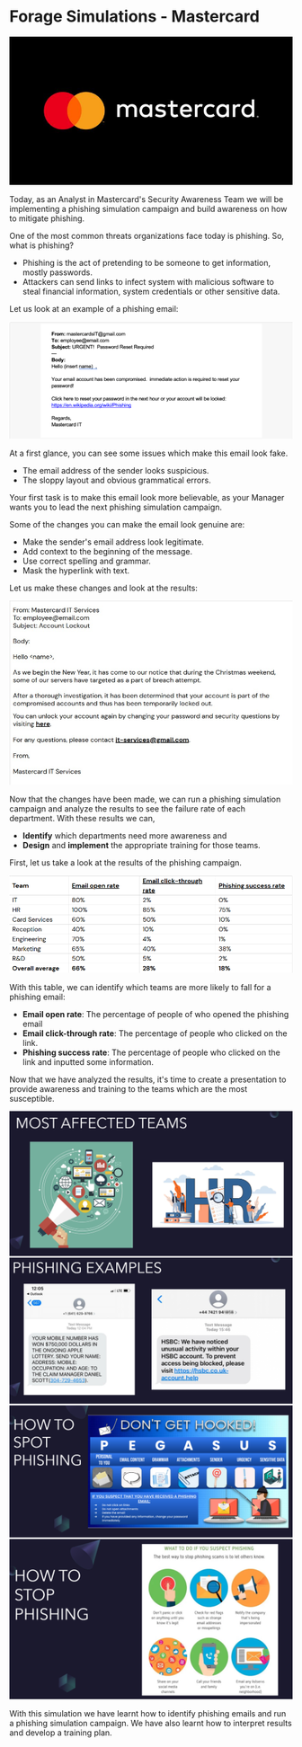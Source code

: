 # Forage Simulations - Mastercard

<img src="Assets/FG-MC0.jpg">

Today, as an Analyst in Mastercard's Security Awareness Team we will be implementing a phishing simulation campaign and build awareness on how to mitigate phishing.

One of the most common threats organizations face today is phishing. So, what is phishing?

* Phishing is the act of pretending to be someone to get information, mostly passwords.
* Attackers can send links to infect system with malicious software to steal financial information, system credentials or other sensitive data.

Let us look at an example of a phishing email:

<img src="Assets/FG-MC1.png">

At a first glance, you can see some issues which make this email look fake.
* The email address of the sender looks suspicious.
* The sloppy layout and obvious grammatical errors.

Your first task is to make this email look more believable, as your Manager wants you to lead the next phishing simulation campaign.

Some of the changes you can make the email look genuine are:
* Make the sender's email address look legitimate.
* Add context to the beginning of the message.
* Use correct spelling and grammar.
* Mask the hyperlink with text.

Let us make these changes and look at the results:

<img src="Assets/FC-MC2.jpg">

Now that the changes have been made, we can run a phishing simulation campaign and analyze the results to see the failure rate of each department. With these results we can,
* **Identify** which departments need more awareness and
* **Design** and **implement** the appropriate training for those teams.

First, let us take a look at the results of the phishing campaign.

<img src="Assets/FG-MC3.png">

With this table, we can identify which teams are more likely to fall for a phishing email:
* **Email open rate**: The percentage of people of who opened the phishing email
* **Email click-through rate**: The percentage of people who clicked on the link.
* **Phishing success rate**: The percentage of people who clicked on the link and inputted some information.

Now that we have analyzed the results, it's time to create a presentation to provide awareness and training to the teams which are the most susceptible.

<img src="Assets/FG-MC4.png">
<img src="Assets/FG-MC5.png">
<img src="Assets/FG-MC6.png">
<img src="Assets/FG-MC7.png">

With this simulation we have learnt how to identify phishing emails and run a phishing simulation campaign. We have also learnt how to interpret results and develop a training plan.
